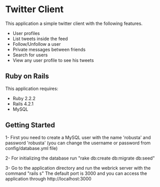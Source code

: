 Twitter Client
================

This application a simple twitter client with the following features.
- User profiles
- List tweets inside the feed
- Follow/Unfollow a user
- Private messages between friends
- Search for users
- View any user profile to see his tweets


Ruby on Rails
-------------

This application requires:

- Ruby 2.2.2
- Rails 4.2.1
- MySQL

Getting Started
---------------

1- First you need to create a MySQL user with the name 'robusta' and password 'robusta'
     (you can change the username or password from config/database.yml file)

2- For initializing the database run
     "rake db:create db:migrate db:seed"

3- Go to the application directory and run the webrick server with the command
     "rails s"
     The default port is 3000 and you can access the application through http://localhost:3000
